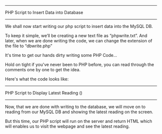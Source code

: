 ****************************************
PHP Script to Insert Data into Database
****************************************

We shall now start writing our php script to insert data into the MySQL DB.

To keep it simple, we’ll be creating a new text file as “phpwrite.txt”. And later, when we are done writing the code, we can change the extension of the file to “dbwrite.php”

It's time to get our hands dirty writing some PHP Code...

Hold on tight if you've never been to PHP before, you can read through the comments one by one to get the idea.

Here's what the code looks like:

************************************
PHP Script to Display Latest Reading ()
************************************
Now, that we are done with writing to the database, we will move on to reading from our MySQL DB and showing the latest reading on the screen.

But this time, our PHP script will run on the server and return HTML which will enables us to visit the webpage and see the latest reading.